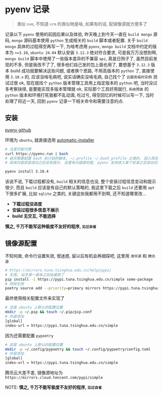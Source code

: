 # pyenv 记录

> 类似 `nvm`, 不知道 `nrm` 的类似物是啥, 如果有的话, 配镜像源就方便多了

记录以下 `pyenv` 使用的前因后果以及体验, 昨天晚上到今天一直在 `build mongo` 源码, `mongo` 源码基本使用 `python` 生成相关的 `build` 脚本或者配置. 关于 `build mongo` 具体的过程得空再写一下, 为啥考虑用 `pyenv`, `mongo build` 文档中约定的版本为 `>=3.10`, `ubuntu 24.04` 默认安装 `3.12.3` 绝对符合要求, 可是我万万没想到啊, `mongo build` 脚本中使用了一些版本差异的不兼容 `api`, 真是日狗子了, 虽然目前发现的不多, 但是我改不了了, 很多他们自己发的包上面也用了, 要想基于 `3.12.3` 版本 build 成功就要解决这些问题, 或者换个思路, 不用高版本的 `python` 了, 直接使用 `3.10.x` 的, 应该没啥毛病吧, 说实话确实没啥毛病, 自己找个了 `云服务临时实例` 测试过很 ok, 现在就找个 `python` 版本管理工具用上指定版本的 `python` 吧, 当时没过多考察抉择, 是要能实现多版本管理就 ok, 实际那个工具好用就行, `系统预装` 的 `python` 版本和环境打死我都不乱动滴, 吃过亏, 得空回忆的时候可以写一下, 当时处理了将近一天, 回到 `pyenv` 记录一下相关命令和需要注意的点.

## 安装

[pyenv github](https://github.com/pyenv/pyenv)

环境为 `ubuntu`, 就直接选用 [automatic-installer](https://github.com/pyenv/pyenv?tab=readme-ov-file#automatic-installer)

```bash
# 注意可能代理
curl https://pyenv.run | bash
# 装完需要配置 bash 执行前的脚本, ~/.profile ~/.bash_profile 之类的, 因人而异, 我这里选择的是 ~/.bashrc
# 具体内容安装成功之后会有提示, 这里有点疑惑的是, pyenv 支持进入某个目录之后自动切换到对应版本吗? 类似 nvm 这种的?
```

```bash
pyenv install 3.10.4
```

该说不说, 下载过程都没有, `build` 相关的信息也没, 整个安装过程信息变动和提示很少, 而且 `build` 应该是有自己的默认策略的, 我这里下载之后 `build` 还要用 `apt` 下很多扩展, 比如 `sqlite` 之类的, 关键这些我都用不到啊, 还不知道哪里改...

- **下载过程没进度**
- **安装过程很多信息不展示**
- **build 无交互, 不能选择**

**慎之, 千万不能写这种极度不友好的程序, `见过自省`**

## 镜像源配置

不知何故, 命令行设置失效, 很迷惑, 留以后有机会再细探吧, 这里用 `清华源` 和 `腾讯源`

```bash
# https://mirrors.tuna.tsinghua.edu.cn/help/pypi/
# 无用, 似乎某一版本之后给废除了
pip install -i https://pypi.tuna.tsinghua.edu.cn/simple some-package
# 同样无用
poetry source add --priority=primary mirrors https://pypi.tuna.tsinghua.edu.cn/simple/
```

最终使用相关配置文件来实现了

```bash
# 这是 ubuntu 上默认的配置位置
mkdir -p ~/.pip && touch ~/.pip/pip.conf
# 内容添加
[global]
index-url = https://pypi.tuna.tsinghua.edu.cn/simple
```

因为还需要配置 `pypoetry`

```bash
# 这是 ubuntu 上默认的配置位置
mkdir -p ~/.config/pypoetry && touch ~/.config/pypoetry/config.toml
# 内容添加
[global]
index-url = https://pypi.tuna.tsinghua.edu.cn/simple
```

腾讯云大差不差, 镜像源地址为 `https://mirrors.cloud.tencent.com/pypi/simple`

NOTE: **慎之, 千万不能写极度不友好的程序, `见过自省`**
